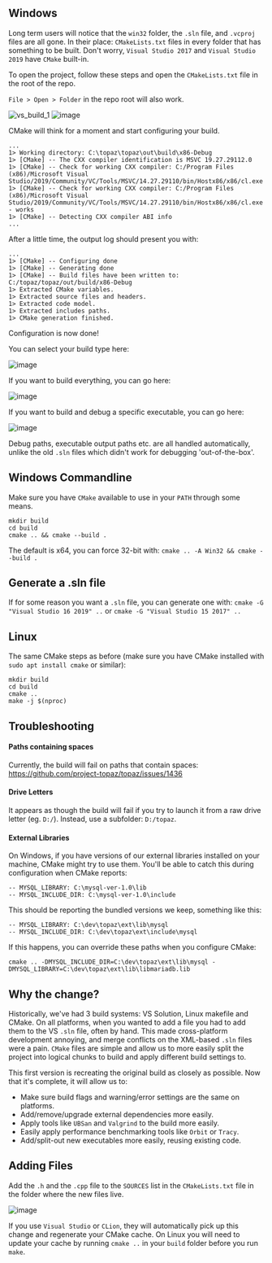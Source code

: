 ## Windows
Long term users will notice that the `win32` folder, the `.sln` file, and `.vcproj` files are all gone. In their place: `CMakeLists.txt` files in every folder that has something to be built. Don't worry, `Visual Studio 2017` and `Visual Studio 2019` have `CMake` built-in.

To open the project, follow these steps and open the `CMakeLists.txt` file in the root of the repo.

`File > Open > Folder` in the repo root will also work. 

![vs_build_1](https://user-images.githubusercontent.com/1389729/96963902-2b00cf00-1512-11eb-804c-47ea881888b9.png)
![image](https://user-images.githubusercontent.com/1389729/97025486-cd47a380-1560-11eb-8d02-0d19b539bd2c.png)

CMake will think for a moment and start configuring your build.
```
...
1> Working directory: C:\topaz\topaz\out\build\x86-Debug
1> [CMake] -- The CXX compiler identification is MSVC 19.27.29112.0
1> [CMake] -- Check for working CXX compiler: C:/Program Files (x86)/Microsoft Visual Studio/2019/Community/VC/Tools/MSVC/14.27.29110/bin/Hostx86/x86/cl.exe
1> [CMake] -- Check for working CXX compiler: C:/Program Files (x86)/Microsoft Visual Studio/2019/Community/VC/Tools/MSVC/14.27.29110/bin/Hostx86/x86/cl.exe - works
1> [CMake] -- Detecting CXX compiler ABI info
...
```

After a little time, the output log should present you with:
```
...
1> [CMake] -- Configuring done
1> [CMake] -- Generating done
1> [CMake] -- Build files have been written to: C:/topaz/topaz/out/build/x86-Debug
1> Extracted CMake variables.
1> Extracted source files and headers.
1> Extracted code model.
1> Extracted includes paths.
1> CMake generation finished.
```

Configuration is now done!

You can select your build type here:

![image](https://user-images.githubusercontent.com/1389729/97194560-f2cbeb80-17b2-11eb-9353-f91831308ff7.png)

If you want to build everything, you can go here:

![image](https://user-images.githubusercontent.com/1389729/97194671-198a2200-17b3-11eb-94d0-20927d88d7ef.png)

If you want to build and debug a specific executable, you can go here:

![image](https://user-images.githubusercontent.com/1389729/97194922-6241db00-17b3-11eb-806c-0f2f3cb047cd.png)

Debug paths, executable output paths etc. are all handled automatically, unlike the old `.sln` files which didn't work for debugging 'out-of-the-box'.

## Windows Commandline
Make sure you have `CMake` available to use in your `PATH` through some means.
```
mkdir build
cd build
cmake .. && cmake --build .
```

The default is x64, you can force 32-bit with: `cmake .. -A Win32 && cmake --build .`

## Generate a .sln file
If for some reason you want a `.sln` file, you can generate one with:
`cmake -G "Visual Studio 16 2019" ..` or `cmake -G "Visual Studio 15 2017" ..`

## Linux
The same CMake steps as before (make sure you have CMake installed with `sudo apt install cmake` or similar):
```
mkdir build
cd build
cmake ..
make -j $(nproc)
```

## Troubleshooting
#### Paths containing spaces
Currently, the build will fail on paths that contain spaces: https://github.com/project-topaz/topaz/issues/1436

#### Drive Letters
It appears as though the build will fail if you try to launch it from a raw drive letter (eg. `D:/`). Instead, use a subfolder: `D:/topaz`.

#### External Libraries
On Windows, if you have versions of our external libraries installed on your machine, CMake might try to use them. You'll be able to catch this during configuration when CMake reports:
```
-- MYSQL_LIBRARY: C:\mysql-ver-1.0\lib
-- MYSQL_INCLUDE_DIR: C:\mysql-ver-1.0\include
```
This should be reporting the bundled versions we keep, something like this:
```
-- MYSQL_LIBRARY: C:\dev\topaz\ext\lib\mysql
-- MYSQL_INCLUDE_DIR: C:\dev\topaz\ext\include\mysql
```
If this happens, you can override these paths when you configure CMake:
```
cmake .. -DMYSQL_INCLUDE_DIR=C:\dev\topaz\ext\lib\mysql -DMYSQL_LIBRARY=C:\dev\topaz\ext\lib\libmariadb.lib
```

## Why the change?
Historically, we've had 3 build systems: VS Solution, Linux makefile and CMake. On all platforms, when you wanted to add a file you had to add them to the VS `.sln` file, often by hand. This made cross-platform development annoying, and merge conflicts on the XML-based `.sln` files were a pain. `CMake` files are simple and allow us to more easily split the project into logical chunks to build and apply different build settings to.

This first version is recreating the original build as closely as possible. Now that it's complete, it will allow us to:
- Make sure build flags and warning/error settings are the same on platforms.
- Add/remove/upgrade external dependencies more easily.
- Apply tools like `UBSan` and `Valgrind` to the build more easily.
- Easily apply performance benchmarking tools like `Orbit` or `Tracy`.
- Add/split-out new executables more easily, reusing existing code.

## Adding Files
Add the `.h` and the `.cpp` file to the `SOURCES` list in the `CMakeLists.txt` file in the folder where the new files live.

![image](https://user-images.githubusercontent.com/1389729/96964877-e7a76000-1513-11eb-9757-710e53b2858a.png)

If you use `Visual Studio` or `CLion`, they will automatically pick up this change and regenerate your CMake cache. On Linux you will need to update your cache by running `cmake ..` in your `build` folder before you run `make`.
